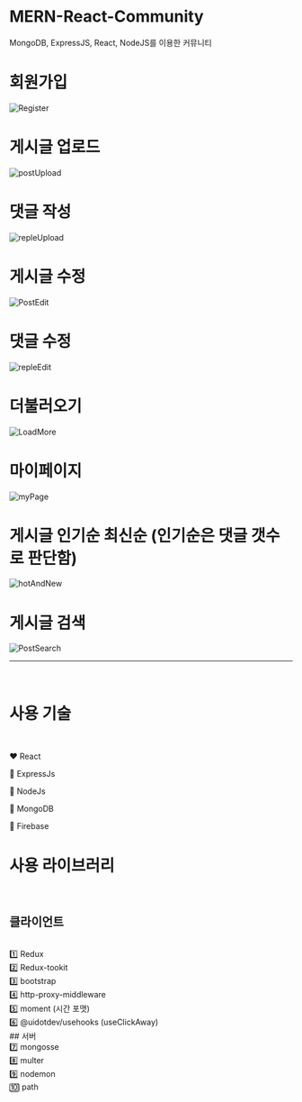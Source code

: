 # MERN-React-Community
 MongoDB, ExpressJS, React, NodeJS를 이용한 커뮤니티
<br>

# 회원가입
![Register](https://github.com/oridori2705/MERN-React-Community/assets/90139306/4c090810-cbb4-4082-9f23-3dcbf3742c12)
<br>

# 게시글 업로드
![postUpload](https://github.com/oridori2705/MERN-React-Community/assets/90139306/c4bff77a-7c3f-4dfb-a2a5-bf3ce74cd64b)
<br>

# 댓글 작성
![repleUpload](https://github.com/oridori2705/MERN-React-Community/assets/90139306/568d395b-6b8b-4e05-99d0-ae9fe6aff1e5)
<br>

# 게시글 수정
![PostEdit](https://github.com/oridori2705/MERN-React-Community/assets/90139306/58c7eb58-354d-47a1-8af1-5b40a82ebb1e)
<br>

# 댓글 수정
![repleEdit](https://github.com/oridori2705/MERN-React-Community/assets/90139306/9f66c384-eab9-460e-a927-e2648a11bdd1)
<br>

# 더불러오기
![LoadMore](https://github.com/oridori2705/MERN-React-Community/assets/90139306/81519773-12c7-415e-8631-99dc1624c493)
<br>

# 마이페이지
![myPage](https://github.com/oridori2705/MERN-React-Community/assets/90139306/864385b2-b3c7-4d6b-a462-e4760e018a6a)
<br>

# 게시글 인기순 최신순 (인기순은 댓글 갯수로 판단함)
![hotAndNew](https://github.com/oridori2705/MERN-React-Community/assets/90139306/b7429397-da3d-4671-b07f-df713b9f29b6)
<br>

# 게시글 검색
![PostSearch](https://github.com/oridori2705/MERN-React-Community/assets/90139306/64bde837-4c4a-49e2-8fe8-9d3eff452294)
<br>


---
<br>

# 사용 기술
<br>

❤ React
<br>

🧡 ExpressJs
<br>

💛 NodeJs
<br>

💚 MongoDB
<br>

💙 Firebase

# 사용 라이브러리
<br>

## 클라이언트
<br>
1️⃣ Redux
<br>
2️⃣ Redux-tookit
<br>
3️⃣ bootstrap
<br>
4️⃣ http-proxy-middleware
<br>
5️⃣ moment (시간 포맷)
<br>
6️⃣ @uidotdev/usehooks (useClickAway)
<br>
## 서버
<br>
7️⃣ mongosse
<br>
8️⃣ multer
<br>
9️⃣ nodemon
<br>
🔟 path
<br>

